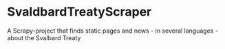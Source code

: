 # SvaldbardTreatyScraper
A Scrapy-project that finds static pages and news - in several languages - about the Svalbard Treaty
